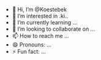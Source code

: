 - 👋 Hi, I’m @Koestebek
- 👀 I’m interested in .ki..
- 🌱 I’m currently learning ...
- 💞️ I’m looking to collaborate on ...
- 📫 How to reach me ...
- 😄 Pronouns: ...
- ⚡ Fun fact: ...

<!---
Koestebek/Koestebek is a ✨ special ✨ repository because its `README.md` (this file) appears on your GitHub profile.
You can click the Preview link to take a look at your changes.
--->
